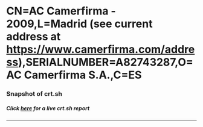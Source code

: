 # CN=AC Camerfirma - 2009,L=Madrid (see current address at https://www.camerfirma.com/address),SERIALNUMBER=A82743287,O=AC Camerfirma S.A.,C=ES
### Snapshot of crt.sh
##### Click [here](https://crt.sh/?q=Serial_03) for a live crt.sh report

---
